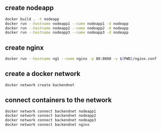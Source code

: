 ## create  nodeapp 

```bash
docker build . -t nodeapp
docker run --hostname nodeapp1 --name nodeapp1 -d nodeapp
docker run --hostname nodeapp2 --name nodeapp2 -d nodeapp
docker run --hostname nodeapp3 --name nodeapp3 -d nodeapp
```
## create nginx

```bash
docker run --hostname ng1 --name nginx -p 80:8080 -v $(PWD)/nginx.conf:/etc/nginx/nginx.conf -d nginx
```

## create a docker network

```bash
docker network create backendnet
```

## connect containers to the network

```bash
docker network connect backendnet nodeapp1
docker network connect backendnet nodeapp2
docker network connect backendnet nodeapp3
docker network connect backendnet nginx
```
